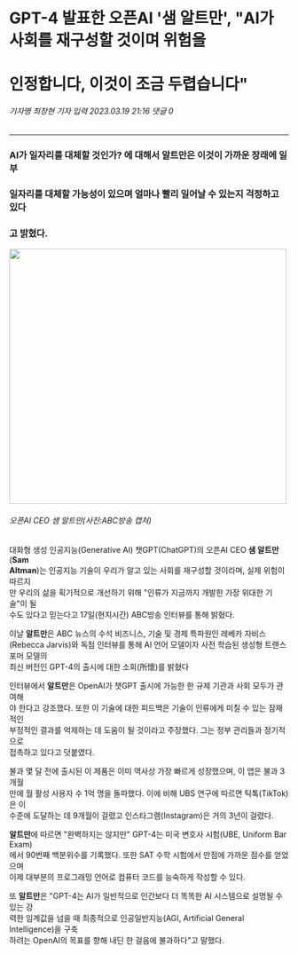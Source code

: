 GPT-4 발표한 오픈AI '샘 알트만', "AI가 사회를 재구성할 것이며 위험을
====================================================================
인정합니다, 이것이 조금 두렵습니다"
==================================

###### 기자명 최창현 기자   입력 2023.03.19 21:16  댓글 0

---

### AI가 일자리를 대체할 것인가? 에 대해서 알트만은 이것이 가까운 장래에 일부   
### 일자리를 대체할 가능성이 있으며 얼마나 빨리 일어날 수 있는지 걱정하고 있다   
### 고 밝혔다.

<img src="https://cdn.aitimes.kr/news/photo/202303/27595_41566_124.jpg" width="500px" height="460px"></img><br/>   
###### 오픈AI CEO 샘 알트만(사진:ABC방송 캡처)

대화형 생성 인공지능(Generative AI) 챗GPT(ChatGPT)의 오픈AI CEO **샘 알트만**(**Sam**   
**Altman**)는 인공지능 기술이 우리가 알고 있는 사회를 재구성할 것이라며, 실제 위험이 따르지   
만 우리의 삶을 획기적으로 개선하기 위해 "인류가 지금까지 개발한 가장 위대한 기술"이 될   
수도 있다고 믿는다고 17일(현지시간) ABC방송 인터뷰를 통해 밝혔다.

이날 **알트만**은 ABC 뉴스의 수석 비즈니스, 기술 및 경제 특파원인 레베카 자비스(Rebecca
Jarvis)와 독점 인터뷰를 통해 AI 언어 모델이자 사전 학습된 생성형 트랜스포머 모델의   
최신 버전인 GPT-4의 출시에 대한 소회(所懷)를 밝혔다   

인터뷰에서 **알트만**은 OpenAI가 챗GPT 출시에 가능한 한 규제 기관과 사회 모두가 관여해    
야 한다고 강조했다. 또한 이 기술에 대한 피드백은 기술이 인류에게 미칠 수 있는 잠재적인   
부정적인 결과를 억제하는 데 도움이 될 것이라고 주장했다. 그는 정부 관리들과 정기적으로    
접촉하고 있다고 덧붙였다.

불과 몇 달 전에 출시된 이 제품은 이미 역사상 가장 빠르게 성장했으며, 이 앱은 불과 3개월   
만에 월 활성 사용자 수 1억 명을 돌파했다. 이에 비해 UBS 연구에 따르면 틱톡(TikTok)은 이   
수준에 도달하는 데 9개월이 걸렸고 인스타그램(Instagram)은 거의 3년이 걸렸다.

**알트만**에 따르면 "완벽하지는 않지만" GPT-4는 미국 변호사 시험(UBE, Uniform Bar Exam)    
에서 90번째 백분위수를 기록했다. 또한 SAT 수학 시험에서 만점에 가까운 점수를 얻었으며   
이제 대부분의 프로그래밍 언어로 컴퓨터 코드를 능숙하게 작성할 수 있다.

또 **알트만**은 "GPT-4는 AI가 일반적으로 인간보다 더 똑똑한 AI 시스템으로 설명될 수 있는 강    
력한 임계값을 넘을 때 최종적으로 인공일반지능(AGI, Artificial General Intelligence)을 구축   
하려는 OpenAI의 목표를 향해 내딘 한 걸음에 불과하다"고 말했다.


